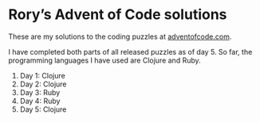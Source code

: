 # Rory’s Advent of Code solutions

These are my solutions to the coding puzzles at [adventofcode.com](http://adventofcode.com/).

I have completed both parts of all released puzzles as of day 5. So far, the programming languages I have used are Clojure and Ruby.

1. Day 1: Clojure
1. Day 2: Clojure
1. Day 3: Ruby
1. Day 4: Ruby
1. Day 5: Clojure
